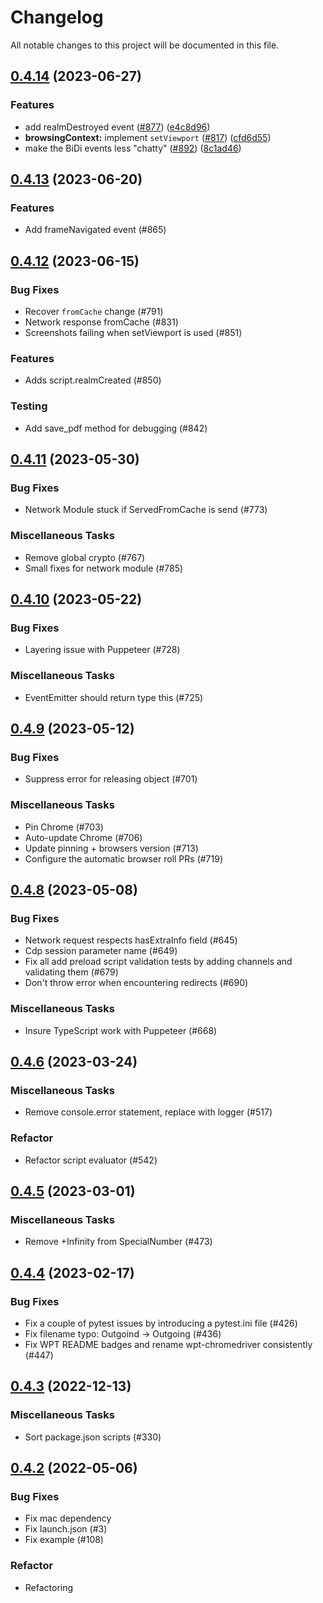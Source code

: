 # Changelog

All notable changes to this project will be documented in this file.

## [0.4.14](https://github.com/GoogleChromeLabs/chromium-bidi/compare/chromium-bidi-v0.4.13...chromium-bidi-v0.4.14) (2023-06-27)


### Features

* add realmDestroyed event ([#877](https://github.com/GoogleChromeLabs/chromium-bidi/issues/877)) ([e4c8d96](https://github.com/GoogleChromeLabs/chromium-bidi/commit/e4c8d965efe76cfd6bb809674a20587dde0b24d4))
* **browsingContext:** implement `setViewport` ([#817](https://github.com/GoogleChromeLabs/chromium-bidi/issues/817)) ([cfd6d55](https://github.com/GoogleChromeLabs/chromium-bidi/commit/cfd6d5559fbbd846256abe64dcf965dc341ed1b5))
* make the BiDi events less "chatty" ([#892](https://github.com/GoogleChromeLabs/chromium-bidi/issues/892)) ([8c1ad46](https://github.com/GoogleChromeLabs/chromium-bidi/commit/8c1ad461148f5820d62cf8961981e781e543e7d9))

## [0.4.13]() (2023-06-20)

### Features

- Add frameNavigated event (#865)

## [0.4.12]() (2023-06-15)

### Bug Fixes

- Recover `fromCache` change (#791)
- Network response fromCache (#831)
- Screenshots failing when setViewport is used (#851)

### Features

- Adds script.realmCreated (#850)

### Testing

- Add save_pdf method for debugging (#842)

## [0.4.11]() (2023-05-30)

### Bug Fixes

- Network Module stuck if ServedFromCache is send (#773)

### Miscellaneous Tasks

- Remove global crypto (#767)
- Small fixes for network module (#785)

## [0.4.10]() (2023-05-22)

### Bug Fixes

- Layering issue with Puppeteer (#728)

### Miscellaneous Tasks

- EventEmitter should return type this (#725)

## [0.4.9]() (2023-05-12)

### Bug Fixes

- Suppress error for releasing object (#701)

### Miscellaneous Tasks

- Pin Chrome (#703)
- Auto-update Chrome (#706)
- Update pinning + browsers version (#713)
- Configure the automatic browser roll PRs (#719)

## [0.4.8]() (2023-05-08)

### Bug Fixes

- Network request respects hasExtraInfo field (#645)
- Cdp session parameter name (#649)
- Fix all add preload script validation tests by adding channels and validating them  (#679)
- Don't throw error when encountering redirects (#690)

### Miscellaneous Tasks

- Insure TypeScript work with Puppeteer (#668)

## [0.4.6]() (2023-03-24)

### Miscellaneous Tasks

- Remove console.error statement, replace with logger (#517)

### Refactor

- Refactor script evaluator (#542)

## [0.4.5]() (2023-03-01)

### Miscellaneous Tasks

- Remove +Infinity from SpecialNumber (#473)

## [0.4.4]() (2023-02-17)

### Bug Fixes

- Fix a couple of pytest issues by introducing a pytest.ini file (#426)
- Fix filename typo: Outgoind -> Outgoing (#436)
- Fix WPT README badges and rename wpt-chromedriver consistently (#447)


## [0.4.3]() (2022-12-13)

### Miscellaneous Tasks

- Sort package.json scripts (#330)

## [0.4.2]() (2022-05-06)

### Bug Fixes

- Fix mac dependency
- Fix launch.json (#3)
- Fix example (#108)

### Refactor

- Refactoring
